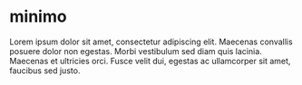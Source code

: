 # minimo
Lorem ipsum dolor sit amet, consectetur adipiscing elit. Maecenas convallis posuere dolor non egestas. Morbi vestibulum sed diam quis lacinia. Maecenas et ultricies orci. Fusce velit dui, egestas ac ullamcorper sit amet, faucibus sed justo.

